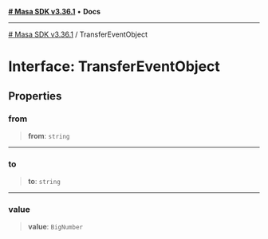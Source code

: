 [**# Masa SDK v3.36.1**](../README.md) • **Docs**

***

[# Masa SDK v3.36.1](../globals.md) / TransferEventObject

# Interface: TransferEventObject

## Properties

### from

> **from**: `string`

***

### to

> **to**: `string`

***

### value

> **value**: `BigNumber`
